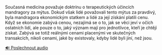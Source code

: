 
Současná medicína považuje doktrínu o terapeutických účincích mandragory za mýtus. Dokud však lidé považovali tento mýtus za pravdivý, byla mandragora ekonomickým statkem a lidé za její získání platili cenu. Když se ekonomie zabývá cenou, nezajímá se o to, jak se věci jeví v očích ostatních lidí, ale pouze o to, jaký význam mají pro jednotlivce, kteří je chtějí získat. Zabývá se totiž reálnými cenami placenými ve skutečných transakcích, nikoli cenami, jaké by existovaly, kdyby lidé byli jiní, než jsou.

[🔊 Poslechnout audio](/data/7-paragraphs/audio/chapter_26/para_004-Souasn-medicna-povauje-doktrnu-o-terapeutick.mp3)
